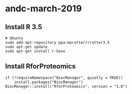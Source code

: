 # andc-march-2019

## Install R 3.5
```{shell}
# Ubuntu
sudo add-apt-repository ppa:marutter/rrutter3.5
sudo apt-get update
sudo apt-get install r-base
```
## Install RforProteomics
```{R}
if (!requireNamespace("BiocManager", quietly = TRUE))
    install.packages("BiocManager")
BiocManager::install("RforProteomics", version = "3.8")

``` 